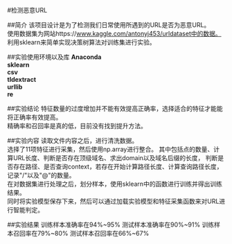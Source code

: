 #检测恶意URL


##简介
该项目设计是为了检测我们日常使用所遇到的URL是否为恶意URL。  
使用数据集为网站https://www.kaggle.com/antonyj453/urldataset中的数据。  
利用sklearn来简单实现决策树算法对训练集进行实验。  


##实验使用环境以及库
**Anaconda**  
**sklearn**  
**csv**  
**tldextract**  
**urllib**  
**re**  


##实验结论
特征数量的过度增加并不能有效提高正确率，选择适合的特征才能能将正确率有效提高。  
精确率和召回率是真的低，目前没有找到提升方法。


##实验内容
读取文件内容之后，进行清洗数据。  
选择了11项特征进行采集，然后使用np.array进行整合。
其中包括点的数量、计算URL长度、判断是否存在顶级域名、求出domain以及域名后缀的长度，
判断是否存在路径、是否查询context，若存在开始计算路径长度、计算查询路径长度，记录"/"以及"@"的数量。  
在对数据集进行处理之后，划分样本，使用sklearn中的函数进行训练并得出训练结果。  
同时将实验模型保存下来，然后可以通过加载实验模型和特征采集函数来对URL进行智能判定。


##实验结果
训练样本准确率在94%~95%
测试样本准确率在90%~91%
训练样本召回率在79%~80%
测试样本召回率在66%~67%
